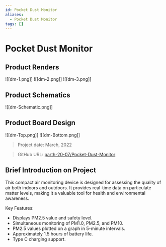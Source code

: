 ```yaml
---
id: Pocket Dust Monitor
aliases:
  - Pocket Dust Monitor
tags: []
---
```



# Pocket Dust Monitor

## Product Renders

![[dm-1.png]]
![[dm-2.png]]
![[dm-3.png]]

## Product Schematics

![[dm-Schematic.png]]

## Product Board Design

![[dm-Top.png]]
![[dm-Bottom.png]]

> Project date: March, 2022

> GitHub URL: [parth-20-07/Pocket-Dust-Monitor](https://github.com/parth-20-07/Pocket-Dust-Monitor)

## Brief Introduction on Project


This compact air monitoring device is designed for assessing the quality of air both indoors and outdoors. It provides real-time data on particulate matter levels, making it a valuable tool for health and environmental awareness.

Key Features:

- Displays PM2.5 value and safety level.
- Simultaneous monitoring of PM1.0, PM2.5, and PM10.
- PM2.5 values plotted on a graph in 5-minute intervals.
- Approximately 1.5 hours of battery life.
- Type C charging support.


